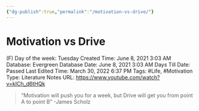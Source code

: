```yaml
---
{"dg-publish":true,"permalink":"/motivation-vs-drive/"}
---
```


# Motivation vs Drive

(F) Day of the week: Tuesday
Created Time: June 8, 2021 3:03 AM
Database: Evergreen Database
Date: June 8, 2021 3:03 AM
Days Till Date: Passed
Last Edited Time: March 30, 2022 6:37 PM
Tags: #Life, #Motivation
Type: Literature Notes
URL: https://www.youtube.com/watch?v=kICh_d6tHQk

> “Motivation will push you for a week, but Drive will get you from point A to point B” 
-James Scholz
>